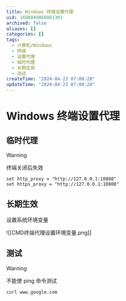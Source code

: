 ```yaml
---
title: Windows 终端设置代理
uid: 1688849860861301
archived: false
aliases: []
categories: []
tags:
  - 计算机/Windows
  - 终端
  - 设置代理
  - 临时代理
  - 长期生效
  - 测试
createTime: "2024-04-23 07:08:20"
updateTime: "2024-04-23 07:08:20"
---
```


# Windows 终端设置代理

## 临时代理

> [!warning]
> 终端关闭后失效

```shell
set http_proxy = "http://127.0.0.1:10808"
set https_proxy = "http://127.0.0.1:10808"
```

## 长期生效

设置系统环境变量

![[CMD终端代理设置环境变量.png]]

## 测试

> [!warning]
> 不能使 ping 命令测试

```sehll
curl www.google.com
```
